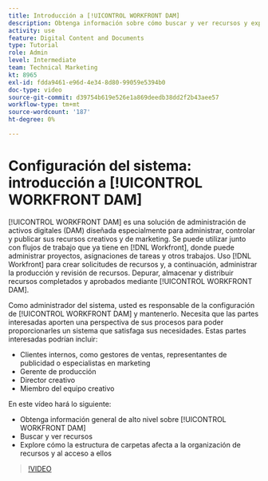 ```yaml
---
title: Introducción a [!UICONTROL WORKFRONT DAM]
description: Obtenga información sobre cómo buscar y ver recursos y explorar cómo la estructura de carpetas afecta a la organización de recursos y al acceso en [!UICONTROL WORKFRONT DAM].
activity: use
feature: Digital Content and Documents
type: Tutorial
role: Admin
level: Intermediate
team: Technical Marketing
kt: 8965
exl-id: fdda9461-e96d-4e34-8d80-99059e5394b0
doc-type: video
source-git-commit: d39754b619e526e1a869deedb38dd2f2b43aee57
workflow-type: tm+mt
source-wordcount: '187'
ht-degree: 0%

---
```


# Configuración del sistema: introducción a [!UICONTROL WORKFRONT DAM]

[!UICONTROL WORKFRONT DAM] es una solución de administración de activos digitales (DAM) diseñada especialmente para administrar, controlar y publicar sus recursos creativos y de marketing. Se puede utilizar junto con flujos de trabajo que ya tiene en [!DNL Workfront], donde puede administrar proyectos, asignaciones de tareas y otros trabajos. Uso [!DNL Workfront] para crear solicitudes de recursos y, a continuación, administrar la producción y revisión de recursos. Depurar, almacenar y distribuir recursos completados y aprobados mediante [!UICONTROL WORKFRONT DAM].


Como administrador del sistema, usted es responsable de la configuración de [!UICONTROL WORKFRONT DAM] y mantenerlo. Necesita que las partes interesadas aporten una perspectiva de sus procesos para poder proporcionarles un sistema que satisfaga sus necesidades. Estas partes interesadas podrían incluir:

* Clientes internos, como gestores de ventas, representantes de publicidad o especialistas en marketing
* Gerente de producción
* Director creativo
* Miembro del equipo creativo

En este vídeo hará lo siguiente:

* Obtenga información general de alto nivel sobre [!UICONTROL WORKFRONT DAM]
* Buscar y ver recursos
* Explore cómo la estructura de carpetas afecta a la organización de recursos y al acceso a ellos

>[!VIDEO](https://video.tv.adobe.com/v/335228/?quality=12)
